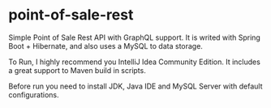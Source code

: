 # point-of-sale-rest
Simple Point of Sale Rest API with GraphQL support. It is writed with Spring Boot + Hibernate, and also uses a MySQL to data storage.

To Run, I highly recommend you IntelliJ Idea Community Edition. It includes a great support to Maven build in scripts.

Before run you need to install JDK, Java IDE and MySQL Server with default configurations.
